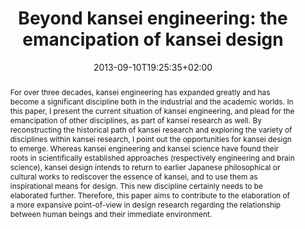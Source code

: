 ---
slug: beyond-kansei-engineering-the-emancipation-of-kansei-design
title: "Beyond kansei engineering: the emancipation of kansei design"
layout: publi
searchFilter: Publication
searchWeight: 8
publitype: article
subsection: paper
kansei: true
researchpage: true
research: 
    -  kansei
institution:
    heig: 1
    logo: TUe
    short: 'TU/e'
    name: "Eindhoven University of Technology"
    web: "https://www.tue.nl/en/"
    colo: "#c72125"
date: 2013-09-10T19:25:35+02:00
shortJournal: "International Journal of Design 7(2)"
citation:
    authors:
        1: ["Levy", "Pierre", "P."]
    year: 2013
    title: "Beyond kansei engineering: the emancipation of kansei design"
    journal: "International Journal of Design"
    number: 7
    volume: 2
    firstpage: "83"
    lastpage: "94"
reference: "Lévy, P. (2013). Beyond kansei engineering: the emancipation of kansei design. International Journal of Design. 7(2), 83–94"
abstract: "For over three decades, kansei engineering has expanded greatly and has become a significant discipline both in the industrial and the academic worlds. In this paper, I present the current situation of kansei engineering, and plead for the emancipation of other disciplines, as part of kansei research as well. By reconstructing the historical path of kansei research and exploring the variety of disciplines within kansei research, I point out the opportunities for kansei design to emerge. Whereas kansei engineering and kansei science have found their roots in scientifically established approaches (respectively engineering and brain science), kansei design intends to return to earlier Japanese philosophical or cultural works to rediscover the essence of kansei, and to use them as inspirational means for design. This new discipline certainly needs to be elaborated further. Therefore, this paper aims to contribute to the elaboration of a more expansive point-of-view in design research regarding the relationship between human beings and their immediate environment."
link:
    1: ["paper", "paper", "https://1drv.ms/b/s!AnQx_v88q65Q77ESFmbl_Y5pJzhDBg?e=Uv7RnC"]
    3: ["journal", "journal", "http://www.ijdesign.org/index.php/IJDesign/article/view/1097"]
---